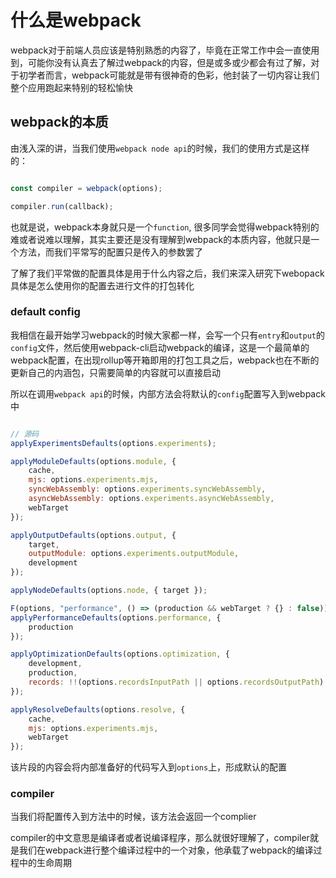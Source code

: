 # 什么是webpack

webpack对于前端人员应该是特别熟悉的内容了，毕竟在正常工作中会一直使用到，可能你没有认真去了解过webpack的内容，但是或多或少都会有过了解，对于初学者而言，webpack可能就是带有很神奇的色彩，他封装了一切内容让我们整个应用跑起来特别的轻松愉快

## webpack的本质

由浅入深的讲，当我们使用`webpack node api`的时候，我们的使用方式是这样的：

```javascript

const compiler = webpack(options);

compiler.run(callback);

```

也就是说，webpack本身就只是一个`function`, 很多同学会觉得webpack特别的难或者说难以理解，其实主要还是没有理解到webpack的本质内容，他就只是一个方法，而我们平常写的配置只是传入的参数罢了

了解了我们平常做的配置具体是用于什么内容之后，我们来深入研究下webopack具体是怎么使用你的配置去进行文件的打包转化

### default config

我相信在最开始学习webpack的时候大家都一样，会写一个只有`entry`和`output`的`config`文件，然后使用webpack-cli启动webpack的编译，这是一个最简单的webpack配置，在出现rollup等开箱即用的打包工具之后，webpack也在不断的更新自己的内涵包，只需要简单的内容就可以直接启动

所以在调用`webpack api`的时候，内部方法会将默认的`config`配置写入到webpack中

```javascript

// 源码
applyExperimentsDefaults(options.experiments);

applyModuleDefaults(options.module, {
    cache,
    mjs: options.experiments.mjs,
    syncWebAssembly: options.experiments.syncWebAssembly,
    asyncWebAssembly: options.experiments.asyncWebAssembly,
    webTarget
});

applyOutputDefaults(options.output, {
    target,
    outputModule: options.experiments.outputModule,
    development
});

applyNodeDefaults(options.node, { target });

F(options, "performance", () => (production && webTarget ? {} : false));
applyPerformanceDefaults(options.performance, {
    production
});

applyOptimizationDefaults(options.optimization, {
    development,
    production,
    records: !!(options.recordsInputPath || options.recordsOutputPath)
});

applyResolveDefaults(options.resolve, {
    cache,
    mjs: options.experiments.mjs,
    webTarget
});

```

该片段的内容会将内部准备好的代码写入到`options`上，形成默认的配置

### compiler

当我们将配置传入到方法中的时候，该方法会返回一个complier

compiler的中文意思是编译者或者说编译程序，那么就很好理解了，compiler就是我们在webpack进行整个编译过程中的一个对象，他承载了webpack的编译过程中的生命周期
